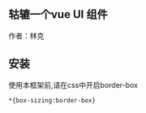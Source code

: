   ## 轱辘一个vue UI 组件
  作者：林克


  ## 安装

  使用本框架前,请在css中开启border-box
  
  ```
  *{box-sizing:border-box}
  ```
